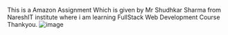 This is a Amazon Assignment Which is given by Mr Shudhkar Sharma from NareshIT institute where i am learning FullStack Web Development Course Thankyou.
![image](https://github.com/premprakashIT/Amozon_table_assignment/assets/123723114/e46406c7-3c20-4b12-8ab5-360a1159c21b)

